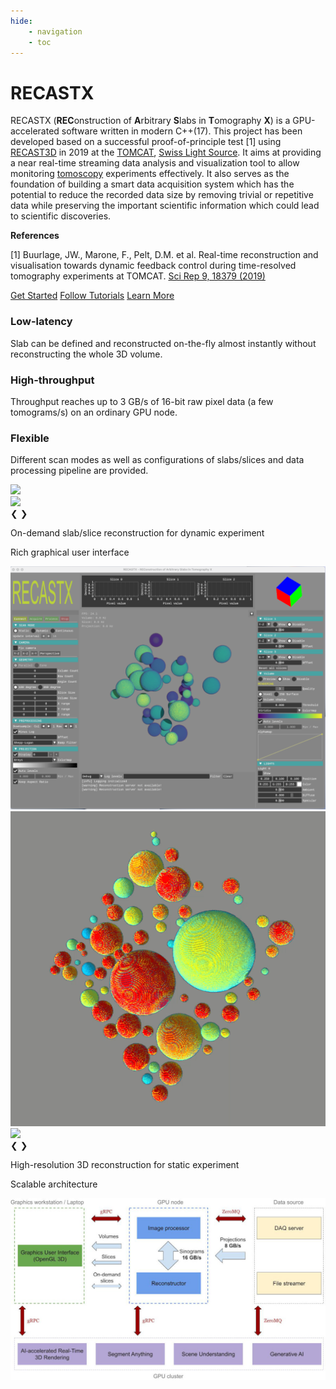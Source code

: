 ```yaml
---
hide:
    - navigation
    - toc
---
```


# RECASTX

[comment]: # (Any modification to the following content should also be implemented in '../../README.md')

RECASTX (**REC**onstruction of **A**rbitrary **S**labs in **T**omography **X**) 
is a GPU-accelerated software written in modern C++(17).
This project has been developed based on a successful proof-of-principle test [1]
using [RECAST3D](https://github.com/cicwi/RECAST3D.git) in 2019 at the
[TOMCAT](https://www.psi.ch/en/sls/tomcat), [Swiss Light Source](https://www.psi.ch/en/sls).
It aims at providing a near real-time streaming data analysis and visualization
tool to allow monitoring [tomoscopy](https://doi.org/10.1002/adma.202104659)
experiments effectively. It also serves as the foundation of building a smart
data acquisition system which has the potential to reduce the recorded data size
by removing trivial or repetitive data while preserving the important scientific
information which could lead to scientific discoveries.


**References**

[1] Buurlage, JW., Marone, F., Pelt, D.M. et al. Real-time reconstruction and visualisation towards dynamic feedback control during time-resolved tomography experiments at TOMCAT. [Sci Rep 9, 18379 (2019)](https://doi.org/10.1038/s41598-019-54647-4)

<link rel="stylesheet" href="stylesheets/homepage.css" />

<div class="container" id="button-container">
    <a href="installation" class="button" id="get-started">Get Started</a>
    <a href="tutorial/plastic_beads" class="button">Follow Tutorials</a>
    <a href="faq" class="button">Learn More</a>
</div>

<div class="container" id="highlight-container">
    <div class="card">
        <div class="content">
            <h3 class="card-title">Low-latency</h3>
            <p class="card-text">
                Slab can be defined and reconstructed on-the-fly almost instantly without reconstructing the whole 3D volume.
            </p>
        </div>
    </div>
    <div class="card">
        <div class="content">
            <h3 class="card-title">High-throughput</h3>
            <p class="card-text">
                Throughput reaches up to 3 GB/s of 16-bit raw pixel data (a few tomograms/s) on an ordinary GPU node.
            </p>
        </div>
    </div>
    <div class="card">
        <div class="content">
            <h3 class="card-title">Flexible</h3>
            <p class="card-text">
                Different scan modes as well as configurations of slabs/slices and data processing pipeline are provided.
            </p>
        </div>
    </div>
</div>

<div class="container" id="feature-container">
    <div class="feature-section left">
        <div class="slideshow-container">
            <div class="feature-image-container slide-image slide-a fade">
                <img src="recastx-docs-supplement/h1.gif"/>
            </div>
            <div class="feature-image-container slide-image slide-a fade">
                <img src="recastx-docs-supplement/fuelcell_slices.gif"/>
            </div>
            <a class="prev" onclick="plusDivsA(-1)">❮</a>
            <a class="next" onclick="plusDivsA(1)">❯</a>
        </div>
        <div>
            <p>On-demand slab/slice reconstruction for dynamic experiment</p>
        </div>
    </div>
    <div class="feature-section right">
        <div>
            <p>Rich graphical user interface</p>
        </div>
        <div class="feature-image-container">
            <img src="recastx-docs-supplement/overview.png"/>
        </div>
    </div>
    <div class="feature-section left">
        <div class="slideshow-container">
            <div class="feature-image-container slide-image slide-c fade">
                <img src="recastx-docs-supplement/tomophantom_3d08.gif"/>
            </div>
            <div class="feature-image-container slide-image slide-c fade">
                <img src="recastx-docs-supplement/beads_volume.gif"/>
            </div>
            <a class="prev" onclick="plusDivsC(-1)">❮</a>
            <a class="next" onclick="plusDivsC(1)">❯</a>
        </div>
        <div>
            <p>High-resolution 3D reconstruction for static experiment</p>
        </div>
    </div>
    <div class="feature-section right">
        <div>
            <p>Scalable architecture</p>
        </div>
        <div class="feature-image-container">
            <img src="recastx-docs-supplement/recastx_architecture.jpg"/>
        </div>
    </div>
</div>

<script>
let slideIndexA = 1;
showDivsA(slideIndexA);

function plusDivsA(n) {
  showDivsA(slideIndexA += n);
}

function showDivsA(n) {
  let i;
  let x = document.getElementsByClassName("slide-a");
  if (n > x.length) { slideIndexA = 1 }
  if (n < 1) { slideIndexA = x.length }
  for (i = 0; i < x.length; i++) {
    x[i].style.display = "none";  
  }
  x[slideIndexA - 1].style.display = "flex";  
}

let slideIndexC = 1;
showDivsC(slideIndexC);

function plusDivsC(n) {
  showDivsC(slideIndexC += n);
}

function showDivsC(n) {
  let i;
  let x = document.getElementsByClassName("slide-c");
  if (n > x.length) { slideIndexC = 1 }
  if (n < 1) { slideIndexC = x.length }
  for (i = 0; i < x.length; i++) {
    x[i].style.display = "none";  
  }
  x[slideIndexC - 1].style.display = "flex";  
}
</script>
